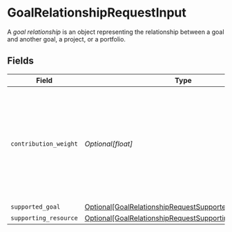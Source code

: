 # GoalRelationshipRequestInput

A *goal relationship* is an object representing the relationship between a goal and another goal, a project, or a portfolio.


## Fields

| Field                                                                                                                             | Type                                                                                                                              | Required                                                                                                                          | Description                                                                                                                       | Example                                                                                                                           |
| --------------------------------------------------------------------------------------------------------------------------------- | --------------------------------------------------------------------------------------------------------------------------------- | --------------------------------------------------------------------------------------------------------------------------------- | --------------------------------------------------------------------------------------------------------------------------------- | --------------------------------------------------------------------------------------------------------------------------------- |
| `contribution_weight`                                                                                                             | *Optional[float]*                                                                                                                 | :heavy_minus_sign:                                                                                                                | The weight that the supporting resource's progress contributes to the supported goal's progress. This can only be 0 or 1.         | 1                                                                                                                                 |
| `supported_goal`                                                                                                                  | [Optional[GoalRelationshipRequestSupportedGoalInput]](../../models/shared/goalrelationshiprequestsupportedgoalinput.md)           | :heavy_minus_sign:                                                                                                                | N/A                                                                                                                               |                                                                                                                                   |
| `supporting_resource`                                                                                                             | [Optional[GoalRelationshipRequestSupportingResourceInput]](../../models/shared/goalrelationshiprequestsupportingresourceinput.md) | :heavy_minus_sign:                                                                                                                | N/A                                                                                                                               |                                                                                                                                   |